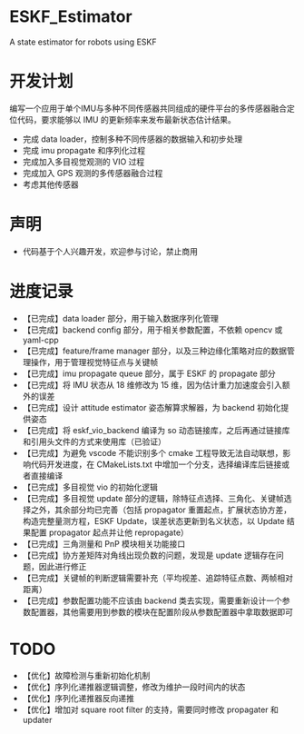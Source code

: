 # ESKF_Estimator
A state estimator for robots using ESKF

# 开发计划
编写一个应用于单个IMU与多种不同传感器共同组成的硬件平台的多传感器融合定位代码，要求能够以 IMU 的更新频率来发布最新状态估计结果。
+ 完成 data loader，控制多种不同传感器的数据输入和初步处理
+ 完成 imu propagate 和序列化过程
+ 完成加入多目视觉观测的 VIO 过程
+ 完成加入 GPS 观测的多传感器融合过程
+ 考虑其他传感器

# 声明
+ 代码基于个人兴趣开发，欢迎参与讨论，禁止商用

# 进度记录
+ 【已完成】data loader 部分，用于输入数据序列化管理
+ 【已完成】backend config 部分，用于相关参数配置，不依赖 opencv 或 yaml-cpp
+ 【已完成】feature/frame manager 部分，以及三种边缘化策略对应的数据管理操作，用于管理视觉特征点与关键帧
+ 【已完成】imu propagate queue 部分，属于 ESKF 的 propagate 部分
+ 【已完成】将 IMU 状态从 18 维修改为 15 维，因为估计重力加速度会引入额外的误差
+ 【已完成】设计 attitude estimator 姿态解算求解器，为 backend 初始化提供姿态
+ 【已完成】将 eskf_vio_backend 编译为 so 动态链接库，之后再通过链接库和引用头文件的方式来使用库（已验证）
+ 【已完成】为避免 vscode 不能识别多个 cmake 工程导致无法自动联想，影响代码开发进度，在 CMakeLists.txt 中增加一个分支，选择编译库后链接或者直接编译
+ 【已完成】多目视觉 vio 的初始化逻辑
+ 【已完成】多目视觉 update 部分的逻辑，除特征点选择、三角化、关键帧选择之外，其余部分均已完善（包括 propagator 重置起点，扩展状态协方差，构造完整量测方程，ESKF Update，误差状态更新到名义状态，以 Update 结果配置 propagator 起点并让他 repropagate）
+ 【已完成】三角测量和 PnP 模块相关功能接口
+ 【已完成】协方差矩阵对角线出现负数的问题，发现是 update 逻辑存在问题，因此进行修正
+ 【已完成】关键帧的判断逻辑需要补充（平均视差、追踪特征点数、两帧相对距离）
+ 【已完成】参数配置功能不应该由 backend 类去实现，需要重新设计一个参数配置器，其他需要用到参数的模块在配置阶段从参数配置器中拿取数据即可

# TODO
+ 【优化】故障检测与重新初始化机制
+ 【优化】序列化递推器逻辑调整，修改为维护一段时间内的状态
+ 【优化】序列化递推器反向递推
+ 【优化】增加对 square root filter 的支持，需要同时修改 propagater 和 updater